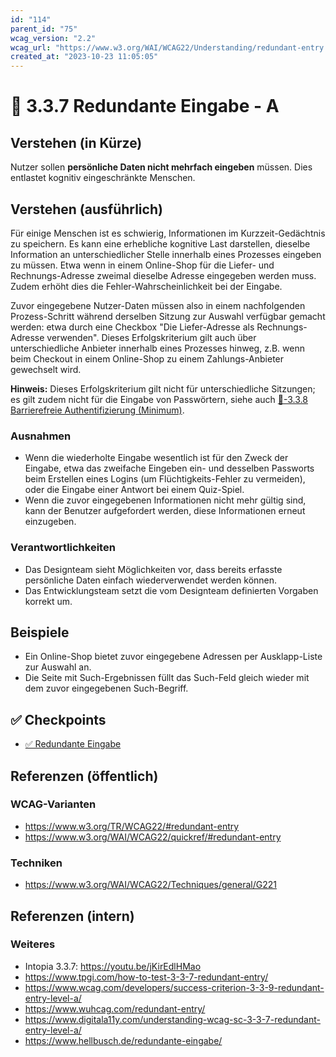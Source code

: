 ```yaml
---
id: "114"
parent_id: "75"
wcag_version: "2.2"
wcag_url: "https://www.w3.org/WAI/WCAG22/Understanding/redundant-entry.html"
created_at: "2023-10-23 11:05:05"
---
```


# 📜 3.3.7 Redundante Eingabe - A

## Verstehen (in Kürze)

Nutzer sollen **persönliche Daten nicht mehrfach eingeben** müssen. Dies entlastet kognitiv eingeschränkte Menschen.

## Verstehen (ausführlich)

Für einige Menschen ist es schwierig, Informationen im Kurzzeit-Gedächtnis zu speichern. Es kann eine erhebliche kognitive Last darstellen, dieselbe Information an unterschiedlicher Stelle innerhalb eines Prozesses eingeben zu müssen. Etwa wenn in einem Online-Shop für die Liefer- und Rechnungs-Adresse zweimal dieselbe Adresse eingegeben werden muss. Zudem erhöht dies die Fehler-Wahrscheinlichkeit bei der Eingabe.

Zuvor eingegebene Nutzer-Daten müssen also in einem nachfolgenden Prozess-Schritt während derselben Sitzung zur Auswahl verfügbar gemacht werden: etwa durch eine Checkbox "Die Liefer-Adresse als Rechnungs-Adresse verwenden". Dieses Erfolgskriterium gilt auch über unterschiedliche Anbieter innerhalb eines Prozesses hinweg, z.B. wenn beim Checkout in einem Online-Shop zu einem Zahlungs-Anbieter gewechselt wird.

**Hinweis:** Dieses Erfolgskriterium gilt nicht für unterschiedliche Sitzungen; es gilt zudem nicht für die Eingabe von Passwörtern, siehe auch [📜-3.3.8 Barrierefreie Authentifizierung (Minimum)](/de/wcag/3.3.8-barrierefreie-authentifizierung-minimum).

### Ausnahmen

- Wenn die wiederholte Eingabe wesentlich ist für den Zweck der Eingabe, etwa das zweifache Eingeben ein- und desselben Passworts beim Erstellen eines Logins (um Flüchtigkeits-Fehler zu vermeiden), oder die Eingabe einer Antwort bei einem Quiz-Spiel.
- Wenn die zuvor eingegebenen Informationen nicht mehr gültig sind, kann der Benutzer aufgefordert werden, diese Informationen erneut einzugeben.

### Verantwortlichkeiten

- Das Designteam sieht Möglichkeiten vor, dass bereits erfasste persönliche Daten einfach wiederverwendet werden können.
- Das Entwicklungsteam setzt die vom Designteam definierten Vorgaben korrekt um.

## Beispiele

- Ein Online-Shop bietet zuvor eingegebene Adressen per Ausklapp-Liste zur Auswahl an.
- Die Seite mit Such-Ergebnissen füllt das Such-Feld gleich wieder mit dem zuvor eingegebenen Such-Begriff.

## ✅ Checkpoints

- [✅ Redundante Eingabe](redundante-eingabe)

## Referenzen (öffentlich)

### WCAG-Varianten
- <https://www.w3.org/TR/WCAG22/#redundant-entry>
- <https://www.w3.org/WAI/WCAG22/quickref/#redundant-entry>

### Techniken
- <https://www.w3.org/WAI/WCAG22/Techniques/general/G221>

## Referenzen (intern)

### Weiteres

- Intopia 3.3.7: <https://youtu.be/jKirEdlHMao>
- <https://www.tpgi.com/how-to-test-3-3-7-redundant-entry/>
- <https://www.wcag.com/developers/success-criterion-3-3-9-redundant-entry-level-a/>
- <https://www.wuhcag.com/redundant-entry/>
- <https://www.digitala11y.com/understanding-wcag-sc-3-3-7-redundant-entry-level-a/>
- <https://www.hellbusch.de/redundante-eingabe/>